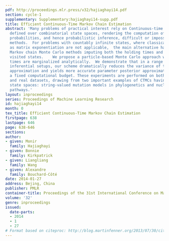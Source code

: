```yaml
---
pdf: http://proceedings.mlr.press/v32/hajiaghayi14.pdf
section: cycle-1
supplementary: Supplementary:hajiaghayi14-supp.pdf
title: Efficient Continuous-Time Markov Chain Estimation
abstract: 'Many problems of practical interest rely on Continuous-time Markov chains (CTMCs)
  defined over combinatorial state spaces, rendering the computation of transition
  probabilities, and hence probabilistic inference, difficult or impossible with existing
  methods.  For problems with countably infinite states, where classical methods such
  as matrix exponentiation are not applicable,  the main alternative has been particle
  Markov chain Monte Carlo methods imputing both the holding times and sequences of
  visited states.    We propose a particle-based Monte Carlo approach where the holding
  times are marginalized analytically.  We demonstrate that in a range of realistic
  inferential setups, our scheme dramatically reduces the variance of the Monte Carlo
  approximation and yields more accurate parameter posterior approximations given
  a fixed computational budget. These experiments are performed on both synthetic
  and real datasets, drawing from two important examples of CTMCs having combinatorial
  state spaces: string-valued mutation models in phylogenetics and nucleic acid folding
  pathways.'
layout: inproceedings
series: Proceedings of Machine Learning Research
id: hajiaghayi14
month: 0
tex_title: Efficient Continuous-Time Markov Chain Estimation
firstpage: 638
lastpage: 646
page: 638-646
sections: 
author:
- given: Monir
  family: Hajiaghayi
- given: Bonnie
  family: Kirkpatrick
- given: Liangliang
  family: Wang
- given: Alexandre
  family: Bouchard-Côté
date: 2014-01-27
address: Bejing, China
publisher: PMLR
container-title: Proceedings of the 31st International Conference on Machine Learning
volume: '32'
genre: inproceedings
issued:
  date-parts:
  - 2014
  - 1
  - 27
# Format based on citeproc: http://blog.martinfenner.org/2013/07/30/citeproc-yaml-for-bibliographies/
---
```

